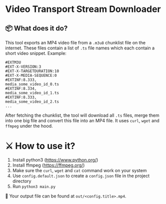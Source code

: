 # Video Transport Stream Downloader

## 📦 What does it do?

This tool exports an MP4 video file from a `.m3u8` chunklist file on the internet. These files contain a list of `.ts` file names which each contain a short video snippet. Example:

```m3u8
#EXTM3U
#EXT-X-VERSION:3
#EXT-X-TARGETDURATION:10
#EXT-X-MEDIA-SEQUENCE:0
#EXTINF:8.333,
media_some_video_id_0.ts
#EXTINF:8.334,
media_some_video_id_1.ts
#EXTINF:8.333,
media_some_video_id_2.ts
...
```

After fetching the chunklist, the tool will download all `.ts` files, merge them into one big file and convert this file into an MP4 file. It uses `curl`, `wget` and `ffmpeg` under the hood.

# ⚔️ How to use it?

1. Install python3 (https://www.python.org/)
2. Install ffmpeg (https://ffmpeg.org/)
3. Make sure the `curl`, `wget` and `cat` command work on your system
4. Use `config.default.json` to create a `config.json` file in the project directory
5. Run `python3 main.py`

🎁 Your output file can be found at `out/<config.title>.mp4`.
